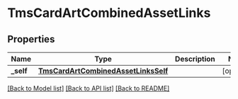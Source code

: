 # TmsCardArtCombinedAssetLinks

## Properties
Name | Type | Description | Notes
------------ | ------------- | ------------- | -------------
**_self** | [**TmsCardArtCombinedAssetLinksSelf**](TmsCardArtCombinedAssetLinksSelf.md) |  | [optional] 

[[Back to Model list]](../README.md#documentation-for-models) [[Back to API list]](../README.md#documentation-for-api-endpoints) [[Back to README]](../README.md)



